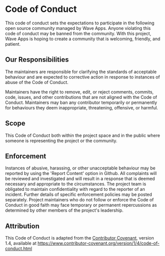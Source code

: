 # Code of Conduct

This code of conduct sets the expectations to participate in the following open source community managed by Wave Apps. Anyone violating this code of conduct may be banned from the community.
With this project, Wave Apps is hoping to create a community that is welcoming, friendly, and patient.
 
## Our Responsibilities
 
The maintainers are responsible for clarifying the standards of acceptable behaviour and are expected to corrective action in response to instances of abuse of the Code of Conduct.
 
Maintainers have the right to remove, edit, or reject comments, commits, code, issues, and other contributions that are not aligned with the Code of Conduct. Maintainers may ban any contributor temporarily or permanently for behaviours they deem inappropriate, threatening, offensive, or harmful.
 
## Scope
This Code of Conduct both within the project space and in the public where someone is representing the project or the community.

## Enforcement
Instances of abusive, harassing, or other unacceptable behaviour may be reported by using the 'Report Content' option in Github. All complaints will be reviewed and investigated and will result in a response that is deemed necessary and appropriate to the circumstances. The project team is obligated to maintain confidentiality with regard to the reporter of an incident. Further details of specific enforcement policies may be posted separately.
Project maintainers who do not follow or enforce the Code of Conduct in good faith may face temporary or permanent repercussions as determined by other members of the project's leadership.
 

## Attribution

This Code of Conduct is adapted from the [Contributor Covenant][homepage], version 1.4,
available at https://www.contributor-covenant.org/version/1/4/code-of-conduct.html

[homepage]: https://www.contributor-covenant.org
